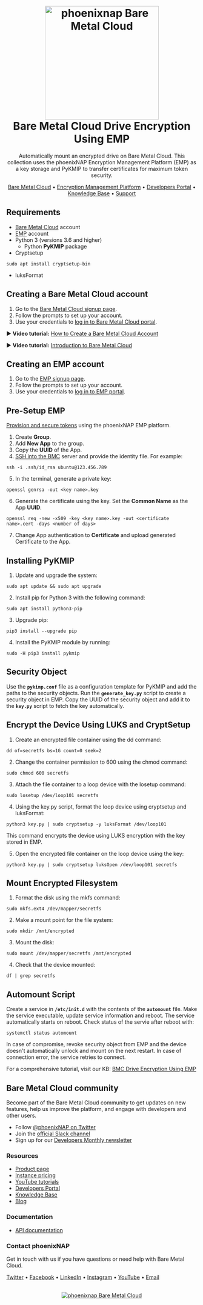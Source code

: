<h1 align="center">
  <br>
  <a href="https://phoenixnap.com/bare-metal-cloud"><img src="https://user-images.githubusercontent.com/78744488/109779287-16da8600-7c06-11eb-81a1-97bf44983d33.png" alt="phoenixnap Bare Metal Cloud" width="300"></a>
  <br>
  Bare Metal Cloud Drive Encryption Using EMP
  <br>
</h1>

<p align="center">
Automatically mount an encrypted drive on Bare Metal Cloud. This collection uses the phoenixNAP Encryption Management Platform (EMP) as a key storage and PyKMIP to transfer certificates for maximum token security.

<p align="center">
  <a href="https://phoenixnap.com/bare-metal-cloud">Bare Metal Cloud</a> •
  <a href="https://phoenixnap.com/security/encryption-management-platform">Encryption Management Platform</a> •
  <a href="https://developers.phoenixnap.com/">Developers Portal</a> •
  <a href="http://phoenixnap.com/kb">Knowledge Base</a> •
  <a href="https://developers.phoenixnap.com/support">Support</a>
</p>

## Requirements

- [Bare Metal Cloud](https://phoenixnap.com/kb/bare-metal-cloud-portal-quick-start-guide) account
- [EMP](https://phoenixnap.com/kb/provision-secure-tokens-secrets-emp) account
- Python 3 (versions 3.6 and higher)
  - Python **PyKMIP** package
- Cryptsetup
```
sudo apt install cryptsetup-bin
```
- luksFormat

## Creating a Bare Metal Cloud account

1. Go to the [Bare Metal Cloud signup page](https://support.phoenixnap.com/wap-jpost3/bmcSignup).
2. Follow the prompts to set up your account.
3. Use your credentials to [log in to Bare Metal Cloud portal](https://bmc.phoenixnap.com).

:arrow_forward: **Video tutorial:** [How to Create a Bare Metal Cloud Account](https://www.youtube.com/watch?v=RLRQOisEB-k)
<br>

:arrow_forward: **Video tutorial:** [Introduction to Bare Metal Cloud](https://www.youtube.com/watch?v=8TLsqgLDMN4)

## Creating an EMP account

1. Go to the [EMP signup page](https://emp.phoenixnap.com/#/?signup).
2. Follow the prompts to set up your account.
3. Use your credentials to [log in to EMP portal](https://emp.phoenixnap.com/#/).

## Pre-Setup EMP

[Provision and secure tokens](https://phoenixnap.com/kb/provision-secure-tokens-secrets-emp) using the phoenixNAP EMP platform.

1. Create **Group**.
2. Add **New App** to the group. 
3. Copy the **UUID** of the App.
4. [SSH into the BMC](https://phoenixnap.com/kb/bmc-remote-console) server and provide the identity file. For example:
```
ssh -i .ssh/id_rsa ubuntu@123.456.789
```
5. In the terminal, generate a private key:
``` 
openssl genrsa -out <key name>.key
```
6. Generate the certificate using the key. Set the **Common Name** as the App **UUID**:
```
openssl req -new -x509 -key <key name>.key -out <certificate name>.cert -days <number of days>
```
7. Change App authentication to **Certificate** and upload generated Certificate to the App.

## Installing PyKMIP

1. Update and upgrade the system:
```
sudo apt update && sudo apt upgrade
```
2. Install pip for Python 3 with the following command:
```
sudo apt install python3-pip
```
3. Upgrade pip:
```
pip3 install --upgrade pip
```
4. Install the PyKMIP module by running:
```
sudo -H pip3 install pykmip
```

## Security Object

Use the **`pykimp.conf`** file as a configuration template for PyKMIP and add the paths to the security objects. Run the **`generate_key.py`** script to create a security object in EMP. Copy the UUID of the security object and add it to the **`key.py`** script to fetch the key automatically.

## Encrypt the Device Using LUKS and CryptSetup

1. Create an encrypted file container using the dd command:
```
dd of=secretfs bs=1G count=0 seek=2
```
2. Change the container permission to 600 using the chmod command:
```
sudo chmod 600 secretfs
```
3. Attach the file container to a loop device with the losetup command:
```
sudo losetup /dev/loop101 secretfs
```
4. Using the key.py script, format the loop device using cryptsetup and luksFormat:
```
python3 key.py | sudo cryptsetup -y luksFormat /dev/loop101
```
This command encrypts the device using LUKS encryption with the key stored in EMP.

5. Open the encrypted file container on the loop device using the key:
```
python3 key.py | sudo cryptsetup luksOpen /dev/loop101 secretfs
```

## Mount Encrypted Filesystem

1. Format the disk using the mkfs command:
```
sudo mkfs.ext4 /dev/mapper/secretfs
```
2. Make a mount point for the file system:
```
sudo mkdir /mnt/encrypted
```
3. Mount the disk:
```
sudo mount /dev/mapper/secretfs /mnt/encrypted
```
4. Check that the device mounted:
```
df | grep secretfs
```

## Automount Script

Create a service in **`/etc/init.d`** with the contents of the **`automount`** file. Make the service executable, update service information and reboot. The service automatically starts on reboot. Check status of the servie after reboot with:

```
systemctl status automount
```

In case of compromise, revoke security object from EMP and the device doesn't automatically unlock and mount on the next restart. In case of connection error, the service retries to connect.

For a comprehensive tutorial, visit our KB: [BMC Drive Encryption Using EMP](https://phoenixnap.com/kb/how-to-set-up-bmc-drive-encryption-using-emp)

## Bare Metal Cloud community

Become part of the Bare Metal Cloud community to get updates on new features, help us improve the platform, and engage with developers and other users.

- Follow [@phoenixNAP on Twitter](https://twitter.com/phoenixnap)
- Join the [official Slack channel](https://phoenixnap.slack.com)
- Sign up for our [Developers Monthly newsletter](https://phoenixnap.com/developers-monthly-newsletter)

### Resources

- [Product page](https://phoenixnap.com/bare-metal-cloud)
- [Instance pricing](https://phoenixnap.com/bare-metal-cloud/instances)
- [YouTube tutorials](https://www.youtube.com/watch?v=8TLsqgLDMN4&list=PLWcrQnFWd54WwkHM0oPpR1BrAhxlsy1Rc&ab_channel=PhoenixNAPGlobalITServices)
- [Developers Portal](https://developers.phoenixnap.com)
- [Knowledge Base](https://phoenixnap.com/kb)
- [Blog](https:/phoenixnap.com/blog)

### Documentation

- [API documentation](https://developers.phoenixnap.com/docs/bmc/1/overview)

### Contact phoenixNAP

Get in touch with us if you have questions or need help with Bare Metal Cloud.

<p align="left">
  <a href="https://twitter.com/phoenixNAP">Twitter</a> •
  <a href="https://www.facebook.com/phoenixnap">Facebook</a> •
  <a href="https://www.linkedin.com/company/phoenix-nap">LinkedIn</a> •
  <a href="https://www.instagram.com/phoenixnap">Instagram</a> •
  <a href="https://www.youtube.com/user/PhoenixNAPdatacenter">YouTube</a> •
  <a href="https://developers.phoenixnap.com/support">Email</a> 
</p>

<p align="center">
  <br>
  <a href="https://phoenixnap.com/bare-metal-cloud"><img src="https://user-images.githubusercontent.com/81640346/115243282-0c773b80-a123-11eb-9de7-59e3934a5712.jpg" alt="phoenixnap Bare Metal Cloud"></a>
</p>
